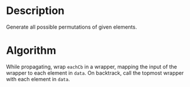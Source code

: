 # Description
Generate all possible permutations of given elements.

# Algorithm
While propagating, wrap `eachCb` in a wrapper, mapping the input of the wrapper to each element in `data`. On backtrack, call the topmost wrapper with each element in `data`. 